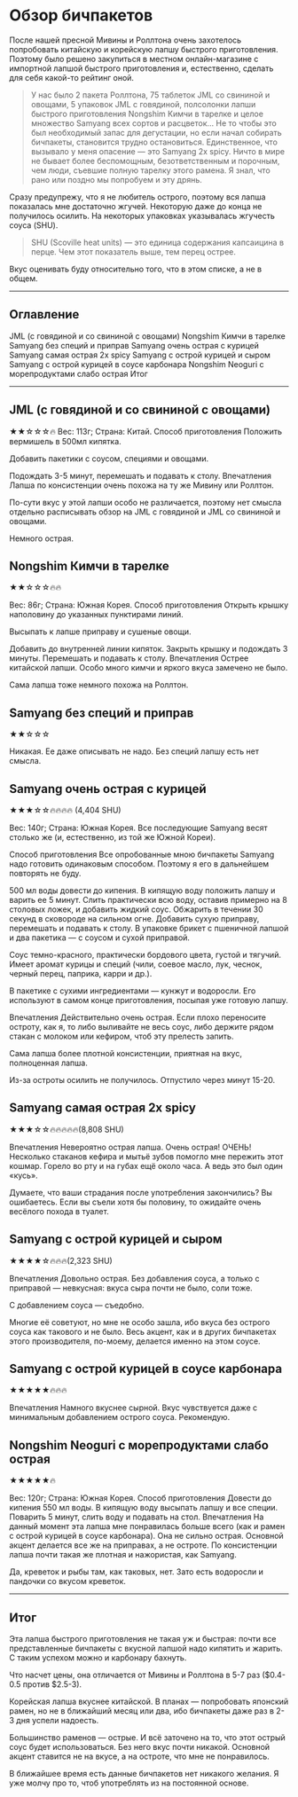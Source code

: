 # Обзор бичпакетов #

После нашей пресной Мивины и Роллтона очень захотелось попробовать китайскую и корейскую лапшу быстрого приготовления. Поэтому было решено закупиться в местном онлайн-магазине с импортной лапшой быстрого приготовления и, естественно, сделать для себя какой-то рейтинг оной.

>У нас было 2 пакета Роллтона, 75 таблеток JML со свининой и овощами, 5 упаковок JML с говядиной, полсолонки лапши быстрого приготовления Nongshim Кимчи в тарелке и целое множество Samyang всех сортов и расцветок… Не то чтобы это был необходимый запас для дегустации, но если начал собирать бичпакеты, становится трудно остановиться. Единственное, что вызывало у меня опасение — это Samyang 2x spicy. Ничто в мире не бывает более беспомощным, безответственным и порочным, чем люди, съевшие полную тарелку этого рамена. Я знал, что рано или поздно мы попробуем и эту дрянь.

Сразу предупрежу, что я не любитель острого, поэтому вся лапша показалась мне достаточно жгучей. Некоторую даже до конца не получилось осилить. На некоторых упаковках указывалась жгучесть соуса (SHU).

>SHU (Scoville heat units) — это единица содержания капсаицина в перце. Чем этот показатель выше, тем перец острее.

Вкус оценивать буду относительно того, что в этом списке, а не в общем.

***

## Оглавление ##
JML (с говядиной и со свининой с овощами)
Nongshim Кимчи в тарелке
Samyang без специй и приправ
Samyang очень острая с курицей
Samyang самая острая 2x spicy
Samyang с острой курицей и сыром
Samyang с острой курицей в соусе карбонара
Nongshim Neoguri с морепродуктами слабо острая
Итог

***

## JML (с говядиной и со свининой с овощами) ##
★★☆☆☆🔥
Вес: 113г;
Страна: Китай.
Способ приготовления
Положить вермишель в 500мл кипятка.

Добавить пакетики с соусом, специями и овощами.

Подождать 3-5 минут, перемешать и подавать к столу.
Впечатления
Лапша по консистенции очень похожа на ту же Мивину или Роллтон.

По-сути вкус у этой лапши особо не различается, поэтому нет смысла отдельно расписывать обзор на JML с говядиной и JML со свининой и овощами.

Немного острая.

## Nongshim Кимчи в тарелке ##
★★☆☆☆🔥🔥

Вес: 86г;
Страна: Южная Корея.
Способ приготовления
Открыть крышку наполовину до указанных пунктирами линий.

Высыпать к лапше приправу и сушеные овощи.

Добавить до внутренней линии кипяток. Закрыть крышку и подождать 3 минуты.
Перемешать и подавать к столу.
Впечатления
Острее китайской лапши. Особо много кимчи и яркого вкуса замечено не было.


Сама лапша тоже немного похожа на Роллтон.

## Samyang без специй и приправ ##
★★☆☆☆

Никакая. Ее даже описывать не надо. Без специй лапшу есть нет смысла.

## Samyang очень острая с курицей ##
★★★☆☆🔥🔥🔥🔥 (4,404 SHU)

Вес: 140г;
Страна: Южная Корея.
Все последующие Samyang весят столько же (и, естественно, из той же Южной Кореи).

Способ приготовления
Все опробованные мною бичпакеты Samyang надо готовить одинаковым способом. Поэтому я его в дальнейшем повторять не буду.

500 мл воды довести до кипения.
В кипящую воду положить лапшу и варить ее 5 минут.
Слить практически всю воду, оставив примерно на 8 столовых ложек, и добавить жидкий соус.
Обжарить в течении 30 секунд в сковороде на сильном огне.
Добавить сухую приправу, перемешать и подавать к столу.
В упаковке брикет с пшеничной лапшой и два пакетика — с соусом и сухой приправой.

Соус темно-красного, практически бордового цвета, густой и тягучий. Имеет аромат курицы и специй (чили, соевое масло, лук, чеснок, черный перец, паприка, карри и др.).

В пакетике с сухими ингредиентами — кунжут и водоросли. Его используют в самом конце приготовления, посыпая уже готовую лапшу.

Впечатления
Действительно очень острая. Если плохо переносите остроту, как я, то либо выливайте не весь соус, либо держите рядом стакан с молоком или кефиром, чтоб эту прелесть запить.

Сама лапша более плотной консистенции, приятная на вкус, полноценная лапша.


Из-за остроты осилить не получилось. Отпустило через минут 15-20.

## Samyang самая острая 2x spicy ##
★★★☆☆🔥🔥🔥🔥🔥(8,808 SHU)

Впечатления
Невероятно острая лапша. Очень острая! ОЧЕНЬ! Несколько стаканов кефира и мытьё зубов помогло мне пережить этот кошмар. Горело во рту и на губах ещё около часа. А ведь это был один «кусь».

Думаете, что ваши страдания после употребления закончились? Вы ошибаетесь. Если вы съели хотя бы половину, то ожидайте очень весёлого похода в туалет.

## Samyang с острой курицей и сыром ##
★★★★☆🔥🔥🔥(2,323 SHU)

Впечатления
Довольно острая. Без добавления соуса, а только с приправой — невкусная: вкуса сыра почти не было, соли тоже.

С добавлением соуса — съедобно.

Многие её советуют, но мне не особо зашла, ибо вкуса без острого соуса как такового и не было. Весь акцент, как и в других бичпакетах этого производителя, по-моему, делается именно на этом соусе.

## Samyang с острой курицей в соусе карбонара ##
★★★★★🔥🔥🔥

Впечатления
Намного вкуснее сырной. Вкус чувствуется даже с минимальным добавлением острого соуса. Рекомендую.

## Nongshim Neoguri с морепродуктами слабо острая ##
★★★★★🔥

Вес: 120г;
Страна: Южная Корея.
Способ приготовления
Довести до кипения 550 мл воды.
В кипящую воду высыпать лапшу и все специи.
Поварить 5 минут, слить воду и подавать на стол.
Впечатления
На данный момент эта лапша мне понравилась больше всего (как и рамен с острой курицей в соусе карбонара). Она не сильно острая. Основной акцент делается все же на приправах, а не остроте. По консистенции лапша почти такая же плотная и нажористая, как Samyang.

Да, креветок и рыбы там, как таковых, нет. Зато есть водоросли и пандочки со вкусом креветок.

***

## Итог ##

Эта лапша быстрого приготовления не такая уж и быстрая: почти все представленные бичпакеты с вкусной лапшой надо кипятить и жарить. С таким успехом можно и карбонару бахнуть.

Что насчет цены, она отличается от Мивины и Роллтона в 5-7 раз ($0.4-0.5 против $2.5-3).

Корейская лапша вкуснее китайской. В планах — попробовать японский рамен, но не в ближайший месяц или два, ибо бичпакеты даже раз в 2-3 дня успели надоесть.

Большинство раменов — острые. И всё заточено на то, что этот острый соус будет использоваться. Без него вкус почти никакой. Основной акцент ставится не на вкусе, а на остроте, что мне не понравилось.

В ближайшее время есть данные бичпакетов нет никакого желания. Я уже молчу про то, чтоб употреблять из на постоянной основе.
